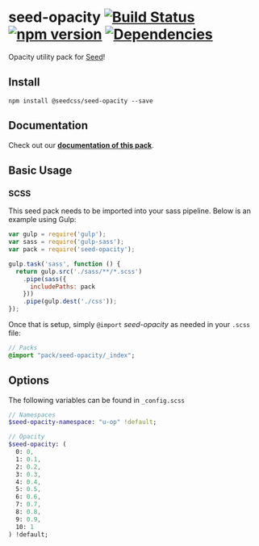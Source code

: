 # seed-opacity [![Build Status](https://travis-ci.org/helpscout/seed-opacity.svg?branch=master)](https://travis-ci.org/helpscout/seed-opacity) [![npm version](https://badge.fury.io/js/%40seedcss%2Fseed-opacity.svg)](https://badge.fury.io/js/%40seedcss%2Fseed-opacity) [![Dependencies](https://david-dm.org/helpscout/seed-opacity.svg)](https://david-dm.org/helpscout/seed-opacity)

Opacity utility pack for [Seed](https://github.com/helpscout/seed)!

## Install
```
npm install @seedcss/seed-opacity --save
```


## Documentation

Check out our **[documentation of this pack](http://developer.helpscout.net/seed/packs/seed-opacity/)**.


## Basic Usage

### SCSS
This seed pack needs to be imported into your sass pipeline. Below is an example using Gulp:


```javascript
var gulp = require('gulp');
var sass = require('gulp-sass');
var pack = require('seed-opacity');

gulp.task('sass', function () {
  return gulp.src('./sass/**/*.scss')
    .pipe(sass({
      includePaths: pack
    }))
    .pipe(gulp.dest('./css'));
});
```

Once that is setup, simply `@import` *seed-opacity* as needed in your `.scss` file:

```sass
// Packs
@import "pack/seed-opacity/_index";
```

## Options

The following variables can be found in `_config.scss`

```sass
// Namespaces
$seed-opacity-namespace: "u-op" !default;

// Opacity
$seed-opacity: (
  0: 0,
  1: 0.1,
  2: 0.2,
  3: 0.3,
  4: 0.4,
  5: 0.5,
  6: 0.6,
  7: 0.7,
  8: 0.8,
  9: 0.9,
  10: 1
) !default;
```
